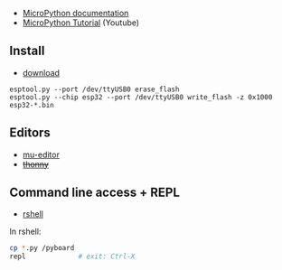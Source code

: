 

 * [MicroPython documentation](https://docs.micropython.org/en/latest/)
 * [MicroPython Tutorial](https://www.youtube.com/playlist?list=PL6F17pWypPy_KSmpnR5CV8x78QhAiKBIl) (Youtube)

## Install

 * [download](https://micropython.org/download/)

```
esptool.py --port /dev/ttyUSB0 erase_flash
esptool.py --chip esp32 --port /dev/ttyUSB0 write_flash -z 0x1000 esp32-*.bin
```

## Editors

 * [mu-editor](https://codewith.mu/)
 * ~~[thonny](https://thonny.org/)~~
 
## Command line access + REPL

 * [rshell](https://github.com/dhylands/rshell)

In rshell:

```sh
cp *.py /pyboard
repl             # exit: Ctrl-X
```
